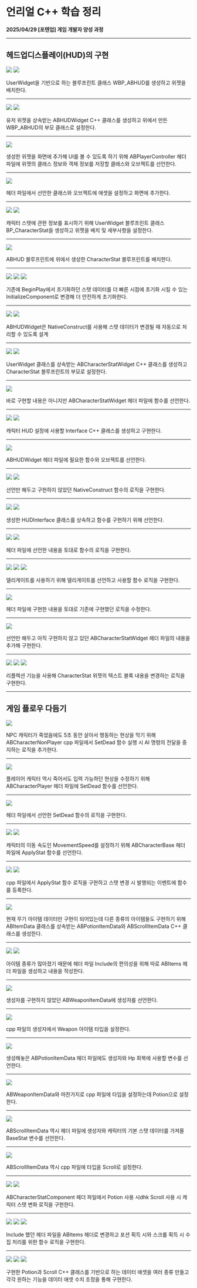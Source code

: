 # 언리얼 C++ 학습 정리

**2025/04/29 [포텐업] 게임 개발자 양성 과정**

---

## 헤드업디스플레이(HUD)의 구현

<img src= "https://github.com/KwonJeHan/Study-cpp/blob/main/img/UECPP/329.CreateUserWidgetBlueprint(WBP_ABHUD).png.png">

<img src= "https://github.com/KwonJeHan/Study-cpp/blob/main/img/UECPP/330.SetWBP_ABHUD.png">

UserWidget을 기반으로 하는 블루프린트 클래스 WBP_ABHUD를 생성하고 위젯을 배치한다.

---

<img src= "https://github.com/KwonJeHan/Study-cpp/blob/main/img/UECPP/331.CreateUserWidgetCPPClass(ABHUDWidget).png">

<img src= "https://github.com/KwonJeHan/Study-cpp/blob/main/img/UECPP/332.ModifyParentClassToABHUDWidget.png">

유저 위젯을 상속받는 ABHUDWidget C++ 클래스를 생성하고 위에서 만든 WBP_ABHUD의 부모 클래스로 설정한다.

---

<img src= "https://github.com/KwonJeHan/Study-cpp/blob/main/img/UECPP/333.ModifyABPlayerController.h.png">

생성한 위젯을 화면에 추가해 UI를 볼 수 있도록 하기 위해 ABPlayerController 헤더 파일에 위젯의 클래스 정보와 객체 정보를 저장할 클래스와 오브젝트를 선언한다.

---

<img src= "https://github.com/KwonJeHan/Study-cpp/blob/main/img/UECPP/334.ModifyABPlayerController.cpp.png">

헤더 파일에서 선언한 클래스와 오브젝트에 애셋을 설정하고 화면에 추가한다.

---

<img src= "https://github.com/KwonJeHan/Study-cpp/blob/main/img/UECPP/335.CreateUserWidgetBlueprint(WBP_CharacterStat).png">

<img src= "https://github.com/KwonJeHan/Study-cpp/blob/main/img/UECPP/336.SetWBP_CharacterStat.png">

캐릭터 스탯에 관한 정보를 표시하기 위해 UserWidget 블루프린트 클래스 BP_CharacterStat을 생성하고 위젯을 배치 및 세부사항을 설정한다.

---

<img src= "https://github.com/KwonJeHan/Study-cpp/blob/main/img/UECPP/337.ModifyWBP_ABHUD.png">

ABHUD 블루프린트에 위에서 생성한 CharacterStat 블루프린트를 배치한다.

---

<img src= "https://github.com/KwonJeHan/Study-cpp/blob/main/img/UECPP/362.초기화프로세스정리.png">

<img src= "https://github.com/KwonJeHan/Study-cpp/blob/main/img/UECPP/338.ModifyABCharacterStatComponent.h.png">

<img src= "https://github.com/KwonJeHan/Study-cpp/blob/main/img/UECPP/339.ModifyABCharacterStatComponent.cpp.png">

기존에 BeginPlay에서 초기화하던 스탯 데이터를 더 빠른 시점에 초기화 시킬 수 있는 InitializeComponent로 변경해 더 안전하게 초기화한다.

---

<img src= "https://github.com/KwonJeHan/Study-cpp/blob/main/img/UECPP/340.ImplementABHUDWidget.h.png">

<img src= "https://github.com/KwonJeHan/Study-cpp/blob/main/img/UECPP/341.ImplementABHUDWidget.cpp.png">

ABHUDWidget은 NativeConstruct를 사용해 스탯 데이터가 변경될 때 자동으로 처리할 수 있도록 설계

---

<img src= "https://github.com/KwonJeHan/Study-cpp/blob/main/img/UECPP/342.CreateUserWidgetCPPClass(ABCharacterStatWidget).png">

<img src= "https://github.com/KwonJeHan/Study-cpp/blob/main/img/UECPP/343.ModifyParentClassToABCharacterStatWidget.png">

UserWidget 클래스를 상속받는 ABCharacterStatWidget C++ 클래스를 생성하고 CharacterStat 블루프린트의 부모로 설정한다.

---

<img src= "https://github.com/KwonJeHan/Study-cpp/blob/main/img/UECPP/344.ImplementABCharacterStatWidget.h.png">

바로 구현할 내용은 아니지만 ABCharacterStatWidget 헤더 파일에 함수를 선언한다.

---

<img src= "https://github.com/KwonJeHan/Study-cpp/blob/main/img/UECPP/345.CreateInterfaceCPPClass(ABCharacterHUDInterface).png">

<img src= "https://github.com/KwonJeHan/Study-cpp/blob/main/img/UECPP/346.ImplementABCharacterHUDInterface.h.png">

캐릭터 HUD 설정에 사용할 Interface C++ 클래스를 생성하고 구현한다.

---

<img src= "https://github.com/KwonJeHan/Study-cpp/blob/main/img/UECPP/347.ModifyABHUDWidget.h.png">

ABHUDWidget 헤더 파일에 필요한 함수와 오브젝트를 선언한다.

---

<img src= "https://github.com/KwonJeHan/Study-cpp/blob/main/img/UECPP/348.ModifyABHUDWidget.cpp1.png">

<img src= "https://github.com/KwonJeHan/Study-cpp/blob/main/img/UECPP/349.ModifyABHUDWidget.cpp2.png">

선언만 해두고 구현하지 않았던 NativeConstruct 함수의 로직을 구현한다.

---

<img src= "https://github.com/KwonJeHan/Study-cpp/blob/main/img/UECPP/350.ModifyABCharacterPlayer.h1.png">

<img src= "https://github.com/KwonJeHan/Study-cpp/blob/main/img/UECPP/351.ModifyABCharacterPlayer.h2.png">

생성한 HUDInterface 클래스를 상속하고 함수를 구현하기 위해 선언한다.

---

<img src= "https://github.com/KwonJeHan/Study-cpp/blob/main/img/UECPP/352.ModifyABCharacterPlayer.cpp1.png">

<img src= "https://github.com/KwonJeHan/Study-cpp/blob/main/img/UECPP/353.ModifyABCharacterPlayer.cpp2.png">

헤더 파일에 선언한 내용을 토대로 함수의 로직을 구현한다.

---

<img src= "https://github.com/KwonJeHan/Study-cpp/blob/main/img/UECPP/354.ModifyABCharacterStatComponent.h1.png">

<img src= "https://github.com/KwonJeHan/Study-cpp/blob/main/img/UECPP/355.ModifyABCharacterStatComponent.h2.png">

<img src= "https://github.com/KwonJeHan/Study-cpp/blob/main/img/UECPP/356.ModifyABCharacterStatComponent.h3.png">

델리게이트를 사용하기 위해 델리게이트를 선언하고 사용할 함수 로직을 구현한다.

---

<img src= "https://github.com/KwonJeHan/Study-cpp/blob/main/img/UECPP/357.ModifyABCharacterStatComponent.cpp.png">

헤더 파일에 구현한 내용을 토대로 기존에 구현했던 로직을 수정한다.

---

<img src= "https://github.com/KwonJeHan/Study-cpp/blob/main/img/UECPP/358.ModifyABCharacterStatWidget.h.png">

선언만 해두고 아직 구현하지 않고 있던 ABCharacterStatWidget 헤더 파일의 내용을 추가해 구현한다.

---

<img src= "https://github.com/KwonJeHan/Study-cpp/blob/main/img/UECPP/359.ImplementABCharacterStatWidget.cpp1.png">

<img src= "https://github.com/KwonJeHan/Study-cpp/blob/main/img/UECPP/360.ImplementABCharacterStatWidget.cpp2.png">

<img src= "https://github.com/KwonJeHan/Study-cpp/blob/main/img/UECPP/361.ImplementABCharacterStatWidget.cpp3.png">

리플렉션 기능을 사용해 CharacterStat 위젯의 텍스트 블록 내용을 변경하는 로직을 구현한다.

---

## 게임 플로우 다듬기

<img src= "https://github.com/KwonJeHan/Study-cpp/blob/main/img/UECPP/363.ModifyABCharacterNonPlayer.cpp.png">

NPC 캐릭터가 죽었음에도 5초 동안 살아서 행동하는 현상을 막기 위해  ABCharacterNonPlayer cpp 파일에서 SetDead 함수 실행 시 AI 명령의 전달을 중지하는 로직을 추가한다.

---

<img src= "https://github.com/KwonJeHan/Study-cpp/blob/main/img/UECPP/364.ModifyABCharacterPlayer.h.png">

플레이어 캐릭터 역시 죽어서도 입력 가능하던 현상을 수정하기 위해 ABCharacterPlayer 헤더 파일에 SetDead 함수를 선언한다.

---

<img src= "https://github.com/KwonJeHan/Study-cpp/blob/main/img/UECPP/365.ModifyABCharacterPlayer.cpp.png">

헤더 파일에서 선언한 SetDead 함수의 로직을 구현한다.

---

<img src= "https://github.com/KwonJeHan/Study-cpp/blob/main/img/UECPP/366.ModifyABCharacterBase.h1.png">

<img src= "https://github.com/KwonJeHan/Study-cpp/blob/main/img/UECPP/367.ModifyABCharacterBase.h2.png">

캐릭터의 이동 속도인 MovementSpeed를 설정하기 위해 ABCharacterBase 헤더 파일에 ApplyStat 함수를 선언한다.

---

<img src= "https://github.com/KwonJeHan/Study-cpp/blob/main/img/UECPP/368.ModifyABCharacterBase.cpp1.png">

<img src= "https://github.com/KwonJeHan/Study-cpp/blob/main/img/UECPP/369.ModifyABCharacterBase.cpp2.png">

cpp 파일에서 ApplyStat 함수 로직을 구현하고 스탯 변경 시 발행되는 이벤트에 함수를 등록한다.

---

<img src= "https://github.com/KwonJeHan/Study-cpp/blob/main/img/UECPP/370.CreateABItemDataCPPClass(ABPotionItemData,ABScrollItemData).png">

현재 무기 아이템 데이터만 구현이 되어있는데 다른 종류의 아이템들도 구현하기 위해 ABItemData 클래스를 상속받는 ABPotionItemData와 ABScrollItemData C++ 클래스를 생성한다.

---

<img src= "https://github.com/KwonJeHan/Study-cpp/blob/main/img/UECPP/371.CreateABItems.h.png">

<img src= "https://github.com/KwonJeHan/Study-cpp/blob/main/img/UECPP/372.ImplementABItems.h.png">

아이템 종류가 많아졌기 때문에 헤더 파일 Include의 편의성을 위해 따로 ABItems 헤더 파일을 생성하고 내용을 작성한다.

---

<img src= "https://github.com/KwonJeHan/Study-cpp/blob/main/img/UECPP/373.ModifyABWeaponItemData.h.png">

생성자를 구현하지 않았던 ABWeaponItemData에 생성자를 선언한다.

---

<img src= "https://github.com/KwonJeHan/Study-cpp/blob/main/img/UECPP/374.ModifyABWeaponItemData.cpp.png">

cpp 파일의 생성자에서 Weapon 아이템 타입을 설정한다.

---

<img src= "https://github.com/KwonJeHan/Study-cpp/blob/main/img/UECPP/375.ImplementABPotionItemData.h.png">

생성해놓은 ABPotionItemData 헤더 파일에도 생성자와 Hp 회복에 사용할 변수를 선언한다.

---

<img src= "https://github.com/KwonJeHan/Study-cpp/blob/main/img/UECPP/376.ImplementABPotionItemData.cpp.png">

ABWeaponItemData와 마찬가지로 cpp 파일에 타입을 설정하는데 Potion으로 설정한다.

---

<img src= "https://github.com/KwonJeHan/Study-cpp/blob/main/img/UECPP/377.ImplementABScrollItemData.h.png">

ABScrollItemData 역시 헤더 파일에 생성자와 캐릭터의 기본 스탯 데이터를 가져올 BaseStat 변수를 선언한다.

---

<img src= "https://github.com/KwonJeHan/Study-cpp/blob/main/img/UECPP/378.ImplementABScrollItemData.cpp.png">

ABScrollItemData 역시 cpp 파일에 타입을 Scroll로 설정한다.

---

<img src= "https://github.com/KwonJeHan/Study-cpp/blob/main/img/UECPP/379.ModifyABCharacterStatComponent.h1.png">

<img src= "https://github.com/KwonJeHan/Study-cpp/blob/main/img/UECPP/380.ModifyABCharacterStatComponent.h2.png">

ABCharacterStatComponent 헤더 파일에서 Potion 사용 시dhk Scroll 사용 시 캐릭터 스탯 변화 로직을 구현한다.

---

<img src= "https://github.com/KwonJeHan/Study-cpp/blob/main/img/UECPP/381.ModifyABCharacterBase.h1.png">

<img src= "https://github.com/KwonJeHan/Study-cpp/blob/main/img/UECPP/382.ModifyABCharacterBase.h2.png">

<img src= "https://github.com/KwonJeHan/Study-cpp/blob/main/img/UECPP/383.ModifyABCharacterBase.h3.png">

Include 했던 헤더 파일을 ABItems 헤더로 변경하고 포션 획득 시와 스크롤 획득 시 수집 처리를 위한 함수 로직을 구현한다.

---

<img src= "https://github.com/KwonJeHan/Study-cpp/blob/main/img/UECPP/384.CreateABItemPotionDataAsset.png">

<img src= "https://github.com/KwonJeHan/Study-cpp/blob/main/img/UECPP/385.CreateABItemScrollDataAsset.png">

<img src= "https://github.com/KwonJeHan/Study-cpp/blob/main/img/UECPP/386.SetABItemsDataAsset.png">

구현한 Potion과 Scroll C++ 클래스를 기반으로 하는 데이터 애셋을 여러 종류 만들고 각각 원하는 기능을 데이터 애셋 수치 조정을 통해 구현한다.

